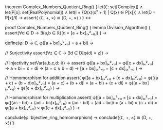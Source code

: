 theorem Complex_Numbers_Quotient_Ring() {
  let(ℂ: set[Complex]) ∧
  let(P[x]: set[RealPolynomial]) ∧
  let(I = {Q(x)(x² + 1) | Q(x) ∈ P[x]}) ∧
  let(D = P[x]/I) →
  assert(
    ⟨ℂ, +, ×⟩ ≅ ⟨D, +, ×⟩
  )
} ↔

proof Complex_Numbers_Quotient_Ring() {
  lemma Division_Algorithm() {
    assert(∀d ∈ D → ∃(a,b ∈ ℝ)[d = [a + bx]₍ₓ²₊₁₎])
  } →
  
  define(φ: D → ℂ, φ([a + bx]₍ₓ²₊₁₎) = a + bi) →
  
  // Surjectivity
  assert(∀z ∈ ℂ → ∃d ∈ D[φ(d) = z]) →
  
  // Injectivity
  setVar(a,b,c,d: ℝ) →
  assert(
    φ([a + bx]₍ₓ²₊₁₎) = φ([c + dx]₍ₓ²₊₁₎) →
    a + bi = c + di →
    (a = c ∧ b = d) →
    [a + bx]₍ₓ²₊₁₎ = [c + dx]₍ₓ²₊₁₎
  ) →
  
  // Homomorphism for addition
  assert(
    φ([a + bx]₍ₓ²₊₁₎ + [c + dx]₍ₓ²₊₁₎) =
    φ([(a + c) + (b + d)x]₍ₓ²₊₁₎) =
    (a + c) + (b + d)i =
    (a + bi) + (c + di) =
    φ([a + bx]₍ₓ²₊₁₎) + φ([c + dx]₍ₓ²₊₁₎)
  ) →
  
  // Homomorphism for multiplication
  assert(
    φ([a + bx]₍ₓ²₊₁₎ × [c + dx]₍ₓ²₊₁₎) =
    φ([(ac - bd) + (ad + bc)x]₍ₓ²₊₁₎) =
    (ac - bd) + (ad + bc)i =
    (a + bi) × (c + di) =
    φ([a + bx]₍ₓ²₊₁₎) × φ([c + dx]₍ₓ²₊₁₎)
  ) →
  
  conclude(φ: bijective_ring_homomorphism) →
  conclude(⟨ℂ, +, ×⟩ ≅ ⟨D, +, ×⟩)
}